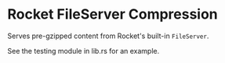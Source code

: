 # Rocket FileServer Compression

Serves pre-gzipped content from Rocket's built-in `FileServer`.

See the testing module in lib.rs for an example.
